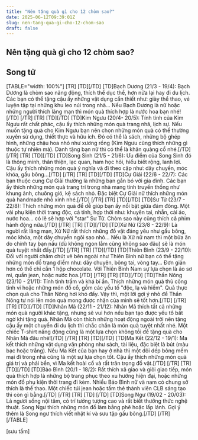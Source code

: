 ```yaml
---
title: "Nên tặng quà gì cho 12 chòm sao?"
date: 2025-06-12T09:39:01Z
slug: nen-tang-qua-gi-cho-12-chom-sao
draft: false
---
```


## Nên tặng quà gì cho 12 chòm sao?

## Song tử

[TABLE="width: 100%"]
[TR]
[TD][/TD]
[TD]Bạch Dương (21/3 - 19/4): Bạch Dương là chòm sao năng động, thích thể dục thể, hơn nữa lại hay đi du lịch. Các bạn có thể tặng cậu ấy những vật dụng cẩn thiết như: giày thể thao, vé luyện tập tại những khu leo núi trong nhà… Nếu Bạch Dương là nữ hoặc những người thích lãng mạn thì món quà thích hợp là nước hoa bạn nhé![/TD]
[/TR]
[TR]
[TD][/TD]
[TD]Kim Ngưu (20/4- 20/5): Tính tình của Kim Ngưu rất chất phác, cậu ấy thích những món quà trang nhã, lịch sự. Nếu muốn tặng quà cho Kim Ngưu bạn nên chọn những món quà có thể thường xuyên sử dụng, thiết thực và hữu ích. Đó có thể là sách, những bộ ghép hình, những chậu hoa nhỏ như xương rồng (Kim Ngưu cũng thích những gì thuộc tự nhiên mà). Dành tặng bạn nữ thì có thể là khăn quàng cổ nhé.[/TD]
[/TR]
[TR]
[TD][/TD]
[TD]Song Sinh (21/5 - 21/6): Ưu điểm của Song Sinh đó là thông minh, thân thiện, lạc quan, ham học hỏi, hiểu biết rộng, lanh lợi. Cậu ấy thích những món quà ý nghĩa và đi theo cặp như: dây chuyền, móc khóa, gấu bông...[/TD]
[/TR]
[TR]
[TD][/TD]
[TD]Cự Giải (22/6 - 22/7): Các bạn thuộc cung Cự Giải thường là những bạn gắn bó với gia đình. Các bạn ấy thích những món quà trang trí trong nhà mang tính truyền thống như khung ảnh, chuông gió, kệ sách nhỏ. Đặc biệt Cự Giải nữ thích những món quà handmade nhỏ xinh nhé.[/TD]
[/TR]
[TR]
[TD][/TD]
[TD]Sư Tử (23/7 - 22/8): Thích những món quà để dễ giúp bạn ấy nổi bật giữa đám đông. Một vài phụ kiện thời trang độc, cá tính, hợp thời như: khuyên tai, nhẫn, cài áo, nước hoa… có lẽ sẽ hợp với "star" Sư Tử. Chòm sao này cũng thích cả phim hành động nữa.[/TD]
[/TR]
[TR]
[TD][/TD]
[TD]Xử Nữ (23/8 - 22/9): Là người rất lãng mạn, Xử Nữ rất thích những đồ vật đáng yêu như gấu bông, móc khóa, một dây chuyền ngôi sao nhỏ... Nếu là Xử nữ nam thì một bữa ăn do chính tay bạn nấu (dù không ngon lắm cũng không sao đâu) sẽ là món quà tuyệt nhất đấy.[/TD]
[/TR]
[TR]
[TD][/TD]
[TD]Thiên Bình (23/9 - 22/10): Đối với người chăm chút vẻ bên ngoài như Thiên Bình nữ bạn có thể tặng những món đồ trang điểm như: dây chuyên, bông tai, vòng tay… Đơn giản hơn có thể chỉ cần 1 hộp chocolate. Với Thiên Bình Nam sự lựa chọn là áo sơ mi, quần jean, hoặc nước hoa.[/TD]
[/TR]
[TR]
[TD][/TD]
[TD]Thần Nông (23/10 - 21/11): Tính tình trầm và khá bí ẩn. Thích những món quà thủ công tinh vi hoặc những món đồ cổ, gồm các yếu tố "độc, lạ và hiếm". Quả thực chọn quà cho Thần Nông hơi khó đấy. Vậy thì, một lời gợi ý nhỏ để Thần Nông tự nói lên món quà mong được nhận của mình sẽ tốt hơn.[/TD]
[/TR]
[TR]
[TD][/TD]
[TD]Nhân Mã (22/11 - 21/12): Nhân Mã thích tất cả những món quà người khác tặng, nhưng sẽ vui hơn nếu bạn tạo được yếu tố bất ngờ khi tặng quà. Nhân Mã còn thích những hoạt động ngoài trời nên tặng cậu ấy một chuyến đi du lịch thì chắc chắn là món quà tuyệt nhất nhé. Một chiếc T-shirt năng động cũng là một lựa chọn không tồi để tặng quà cho Nhân Mã đâu nhé![/TD]
[/TR]
[TR]
[TD][/TD]
[TD]Ma Kết (22/12 - 19/1): Ma kết thích những vật dụng văn phòng như sách, tài liệu, đặc biệt là bút (màu bạc hoặc trắng). Nếu Ma Kết của bạn hay ở nhà thì một đôi dép bông mềm mại đi trong nhà cũng là một sự lựa chọn tốt. Cậu ấy thích những món quà giá trị và phải bền, vì Ma kết hoài cổ và rất trân trọng đồ vật.[/TD]
[/TR]
[TR]
[TD][/TD]
[TD]Bảo Bình (20/1 - 18/2): Rất thích xã giao và giỏi giao tiếp, món quà thích hợp là những bộ trang phục theo xu hướng hiện đại, hoặc những món đồ phụ kiện thời trang đi kèm. Nhiều Bảo Bình nữ và nam có chung sở thích là thể thao. Một chiếc túi jean hoặc tấm thẻ thành viên CLB sáng tạo thì còn gì bằng.[/TD]
[/TR]
[TR]
[TD]
[/TD]
[TD]Song Ngư (19/02 - 20/03): Là người sống nội tâm, có trí tưởng tượng cao và rất biết thưởng thức nghệ thuật. Song Ngư thích những món đồ làm bằng phê hoặc lấp lánh. Gợi ý thêm là Song ngư thích viết nhật kí và sưu tập gấu bông.[/TD]
[/TR]
[/TABLE]
 
[sưu tầm]